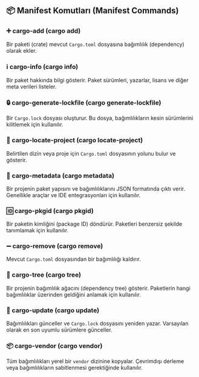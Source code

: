 ## 📦 Manifest Komutları (Manifest Commands)

### ➕ cargo-add (cargo add)

Bir paketi (crate) mevcut `Cargo.toml` dosyasına bağımlılık (dependency) olarak ekler.

### ℹ️ cargo-info (cargo info)

Bir paket hakkında bilgi gösterir. Paket sürümleri, yazarlar, lisans ve diğer meta verileri listeler.

### 🔒 cargo-generate-lockfile (cargo generate-lockfile)

Bir `Cargo.lock` dosyası oluşturur. Bu dosya, bağımlılıkların kesin sürümlerini kilitlemek için kullanılır.

### 📂 cargo-locate-project (cargo locate-project)

Belirtilen dizin veya proje için `Cargo.toml` dosyasının yolunu bulur ve gösterir.

### 📝 cargo-metadata (cargo metadata)

Bir projenin paket yapısını ve bağımlılıklarını JSON formatında çıktı verir. Genellikle araçlar ve IDE entegrasyonları için kullanılır.

### 🆔 cargo-pkgid (cargo pkgid)

Bir paketin kimliğini (package ID) döndürür. Paketleri benzersiz şekilde tanımlamak için kullanılır.

### ➖ cargo-remove (cargo remove)

Mevcut `Cargo.toml` dosyasından bir bağımlılığı kaldırır.

### 🌳 cargo-tree (cargo tree)

Bir projenin bağımlılık ağacını (dependency tree) gösterir. Paketlerin hangi bağımlılıklar üzerinden geldiğini anlamak için kullanılır.

### 🔄 cargo-update (cargo update)

Bağımlılıkları günceller ve `Cargo.lock` dosyasını yeniden yazar. Varsayılan olarak en son uyumlu sürümlere günceller.

### 📦 cargo-vendor (cargo vendor)

Tüm bağımlılıkları yerel bir `vendor` dizinine kopyalar. Çevrimdışı derleme veya bağımlılıkların sabitlenmesi gerektiğinde kullanılır.
